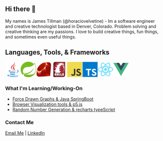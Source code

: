 ## Hi there 👋

My names is James Tillman (@horaciovelvetine) - Im a software engineer and creative technologist based in Denver, Colorado. Problem solving and creative thinking are my passions. I love to build creative things, fun things, and sometimes even useful things.

## Languages, Tools, & Frameworks

<img src="https://github.com/devicons/devicon/blob/master/icons/java/java-original.svg" alt ="Java logo" width="50" height="50"/><img src="https://github.com/devicons/devicon/blob/master/icons/spring/spring-original.svg" alt ="Spring logo" width="50" height="50"/><img src="https://github.com/devicons/devicon/blob/master/icons/ruby/ruby-original.svg" alt ="Ruby logo" width="50" height="50"/><img src="https://github.com/devicons/devicon/blob/master/icons/rails/rails-original-wordmark.svg" alt ="Ruby logo" width="50" height="50"/><img src="https://github.com/devicons/devicon/blob/master/icons/javascript/javascript-original.svg" alt ="JavaScript logo" width="50" height="50"/><img src="https://github.com/devicons/devicon/blob/master/icons/typescript/typescript-original.svg" alt ="TypeScript logo" width="50" height="50"/><img src="https://github.com/devicons/devicon/blob/master/icons/react/react-original.svg" alt ="React logo" width="50" height="50"/><img src="https://github.com/devicons/devicon/blob/master/icons/vuejs/vuejs-original.svg" alt ="React logo" width="50" height="50"/>

### What I'm Learning/Working-On

- [Force Drawn Graphs & Java SpringBoot](https://github.com/horaciovelvetine/ForceDrawnGraphs)
- [Browser Visualization tools & p5.js](https://github.com/horaciovelvetine/p5-sketches)
- [Random Number Generation & recharts typeScript](https://github.com/horaciovelvetine/js-rng-experiments)

### Contact Me

[Email Me](mailto:horaciovelvetine@gmail.com) | [LinkedIn](https://www.linkedin.com/in/james-tillman-3b1b3b1b/)
